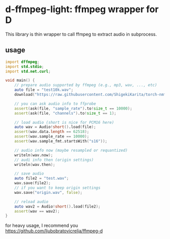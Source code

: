 # d-ffmpeg-light: ffmpeg wrapper for D

This library is thin wrapper to call ffmpeg to extract audio in subprocess.

## usage

```d
import dffmpeg;
import std.stdio;
import std.net.curl;

void main() {
    // prepare audio supported by ffmpeg (e.g., mp3, wav, ..., etc)
    auto file = "test10k.wav";
    download("https://raw.githubusercontent.com/ShigekiKarita/torch-nmf-ss-toy/master/test10k.wav", file);

    // you can ask audio info to ffprobe
    assert(ask(file, "sample_rate").to!size_t == 10000);
    assert(ask(file, "channels").to!size_t == 1);

    // load audio (short is nice for PCM16 here)
    auto wav = Audio!short().load(file);
    assert(wav.data.length == 62518);
    assert(wav.sample_rate == 10000);
    assert(wav.sample_fmt.startsWith("s16"));

    // audio info now (maybe resampled or requantized)
    writeln(wav.now);
    // audi info then (origin settings)
    writeln(wav.then);

    // save audio
    auto file2 = "test.wav";
    wav.save(file2);
    // if you want to keep origin settings
    wav.save("origin.wav", false);

    // reload audio
    auto wav2 = Audio!short().load(file2);
    assert(wav == wav2);
}
```

for heavy usage, I recommend you  https://github.com/ljubobratovicrelja/ffmpeg-d
